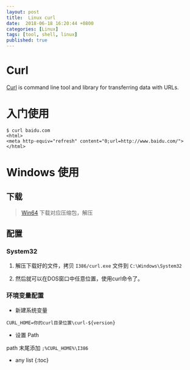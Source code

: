 ```yaml
---
layout: post
title:  Linux curl
date:  2018-06-18 16:20:44 +0800
categories: [Linux]
tags: [tool, shell, linux]
published: true
---
```


# Curl

[Curl](https://curl.haxx.se/) is command line tool and library for transferring data with URLs.


# 入门使用

```
$ curl baidu.com
<html>
<meta http-equiv="refresh" content="0;url=http://www.baidu.com/">
</html>
```


# Windows 使用

## 下载

> [Win64](https://curl.haxx.se/download.html#Win64) 下载对应压缩包，解压

## 配置

### System32

1. 解压下载好的文件，拷贝 `I386/curl.exe` 文件到 `C:\Windows\System32`

2. 然后就可以在DOS窗口中任意位置，使用curl命令了。

### 环境变量配置

- 新建系统变量

```
CURL_HOME=你的curl目录位置\curl-${version}
```

- 设置 Path

path 末尾添加 `;%CURL_HOME%\I386`

* any list
{:toc}







